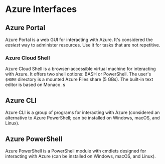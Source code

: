 # Azure Interfaces

## Azure Portal
Azure Portal is a web GUI for interacting with Azure. It's considered the *easiest* way to administer resources. Use it for tasks that are not repetitive. 

### Azure Cloud Shell
Azure Cloud Shell is a browser-accessible virtual machine for interacting with Azure. It offers two shell options: BASH or PowerShell. The user's `$HOME` directory is a mounted Azure Files share (5 GBs). The built-in text editor is based on Monaco. s

## Azure CLI
Azure CLI is a group of programs for interacting with Azure (considered an alternative to Azure PowerShell; can be installed on Windows, macOS, and Linux).

## Azure PowerShell
Azure PowerShell is a PowerShell module with cmdlets designed for interacting with Azure (can be installed on Windows, macOS, and Linux).